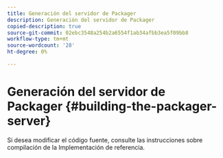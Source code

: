 ```yaml
---
title: Generación del servidor de Packager
description: Generación del servidor de Packager
copied-description: true
source-git-commit: 02ebc3548a254b2a6554f1ab34afbb3ea5f09bb8
workflow-type: tm+mt
source-wordcount: '28'
ht-degree: 0%

---
```


# Generación del servidor de Packager {#building-the-packager-server}

Si desea modificar el código fuente, consulte las instrucciones sobre compilación de la Implementación de referencia.
